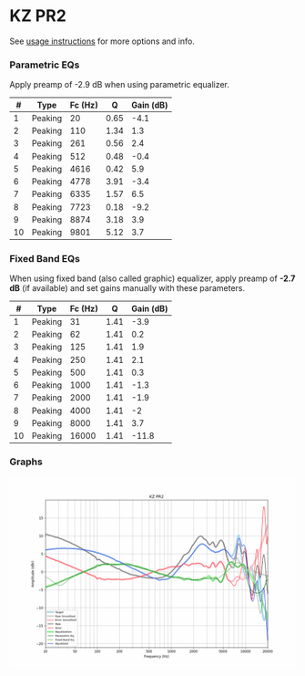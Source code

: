 # KZ PR2
See [usage instructions](https://github.com/jaakkopasanen/AutoEq#usage) for more options and info.

### Parametric EQs
Apply preamp of -2.9 dB when using parametric equalizer.

|   # | Type    |   Fc (Hz) |    Q |   Gain (dB) |
|-----|---------|-----------|------|-------------|
|   1 | Peaking |        20 | 0.65 |        -4.1 |
|   2 | Peaking |       110 | 1.34 |         1.3 |
|   3 | Peaking |       261 | 0.56 |         2.4 |
|   4 | Peaking |       512 | 0.48 |        -0.4 |
|   5 | Peaking |      4616 | 0.42 |         5.9 |
|   6 | Peaking |      4778 | 3.91 |        -3.4 |
|   7 | Peaking |      6335 | 1.57 |         6.5 |
|   8 | Peaking |      7723 | 0.18 |        -9.2 |
|   9 | Peaking |      8874 | 3.18 |         3.9 |
|  10 | Peaking |      9801 | 5.12 |         3.7 |

### Fixed Band EQs
When using fixed band (also called graphic) equalizer, apply preamp of **-2.7 dB** (if available) and set gains manually with these parameters.

|   # | Type    |   Fc (Hz) |    Q |   Gain (dB) |
|-----|---------|-----------|------|-------------|
|   1 | Peaking |        31 | 1.41 |        -3.9 |
|   2 | Peaking |        62 | 1.41 |         0.2 |
|   3 | Peaking |       125 | 1.41 |         1.9 |
|   4 | Peaking |       250 | 1.41 |         2.1 |
|   5 | Peaking |       500 | 1.41 |         0.3 |
|   6 | Peaking |      1000 | 1.41 |        -1.3 |
|   7 | Peaking |      2000 | 1.41 |        -1.9 |
|   8 | Peaking |      4000 | 1.41 |        -2   |
|   9 | Peaking |      8000 | 1.41 |         3.7 |
|  10 | Peaking |     16000 | 1.41 |       -11.8 |

### Graphs
![](./KZ%20PR2.png)

